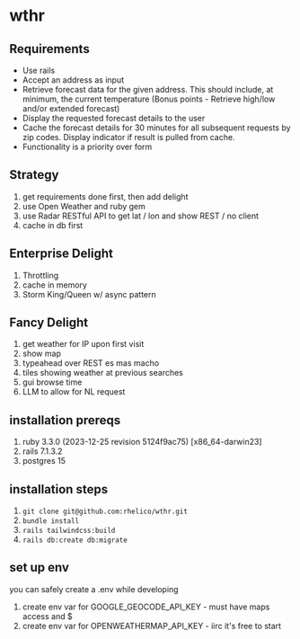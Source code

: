 # wthr

## Requirements

- Use rails
- Accept an address as input
- Retrieve forecast data for the given address. This should include, at minimum, the current temperature (Bonus points - Retrieve high/low and/or extended forecast)
- Display the requested forecast details to the user
- Cache the forecast details for 30 minutes for all subsequent requests by zip codes. Display indicator if result is pulled from cache.
- Functionality is a priority over form

## Strategy

1. get requirements done first, then add delight
1. use Open Weather and ruby gem
1. use Radar RESTful API to get lat / lon and show REST / no client
1. cache in db first

## Enterprise Delight

1. Throttling
1. cache in memory
1. Storm King/Queen w/ async pattern

## Fancy Delight

1. get weather for IP upon first visit
1. show map
1. typeahead over REST es mas macho
1. tiles showing weather at previous searches
1. gui browse time
1. LLM to allow for NL request

## installation prereqs

1. ruby 3.3.0 (2023-12-25 revision 5124f9ac75) [x86_64-darwin23]
1. rails 7.1.3.2
1. postgres 15

## installation steps

1. `git clone git@github.com:rhelico/wthr.git`
1. `bundle install`
1. `rails tailwindcss:build` 
1. `rails db:create db:migrate`

## set up env
you can safely create a .env while developing 
1. create env var for GOOGLE_GEOCODE_API_KEY - must have maps access and $
1. create env var for OPENWEATHERMAP_API_KEY - iirc it's free to start


